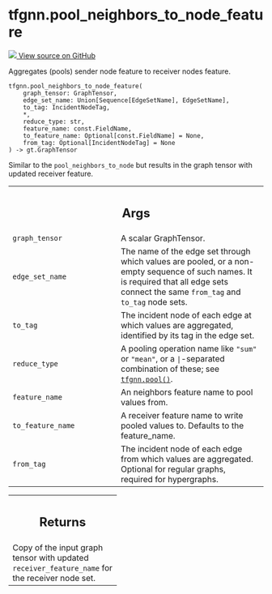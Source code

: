 # tfgnn.pool_neighbors_to_node_feature

<!-- Insert buttons and diff -->

<a target="_blank" href="https://github.com/tensorflow/gnn/tree/master/tensorflow_gnn/graph/graph_tensor_ops.py#L1203-L1257">
<img src="https://www.tensorflow.org/images/GitHub-Mark-32px.png" /> View source
on GitHub </a>

Aggregates (pools) sender node feature to receiver nodes feature.

<pre class="devsite-click-to-copy prettyprint lang-py tfo-signature-link">
<code>tfgnn.pool_neighbors_to_node_feature(
    graph_tensor: GraphTensor,
    edge_set_name: Union[Sequence[EdgeSetName], EdgeSetName],
    to_tag: IncidentNodeTag,
    *,
    reduce_type: str,
    feature_name: const.FieldName,
    to_feature_name: Optional[const.FieldName] = None,
    from_tag: Optional[IncidentNodeTag] = None
) -> gt.GraphTensor
</code></pre>

<!-- Placeholder for "Used in" -->

Similar to the `pool_neighbors_to_node` but results in the graph tensor with
updated receiver feature.

<!-- Tabular view -->

 <table class="responsive fixed orange">
<colgroup><col width="214px"><col></colgroup>
<tr><th colspan="2"><h2 class="add-link">Args</h2></th></tr>

<tr>
<td>
<code>graph_tensor</code><a id="graph_tensor"></a>
</td>
<td>
A scalar GraphTensor.
</td>
</tr><tr>
<td>
<code>edge_set_name</code><a id="edge_set_name"></a>
</td>
<td>
The name of the edge set through which values are pooled, or
a non-empty sequence of such names. It is required that all edge sets
connect the same <code>from_tag</code> and <code>to_tag</code> node sets.
</td>
</tr><tr>
<td>
<code>to_tag</code><a id="to_tag"></a>
</td>
<td>
The incident node of each edge at which values are aggregated,
identified by its tag in the edge set.
</td>
</tr><tr>
<td>
<code>reduce_type</code><a id="reduce_type"></a>
</td>
<td>
A pooling operation name like <code>"sum"</code> or <code>"mean"</code>, or a
<code>|</code>-separated combination of these; see <a href="../tfgnn/pool.md"><code>tfgnn.pool()</code></a>.
</td>
</tr><tr>
<td>
<code>feature_name</code><a id="feature_name"></a>
</td>
<td>
An neighbors feature name to pool values from.
</td>
</tr><tr>
<td>
<code>to_feature_name</code><a id="to_feature_name"></a>
</td>
<td>
A receiver feature name to write pooled values to. Defaults
to the feature_name.
</td>
</tr><tr>
<td>
<code>from_tag</code><a id="from_tag"></a>
</td>
<td>
The incident node of each edge from which values are aggregated.
Optional for regular graphs, required for hypergraphs.
</td>
</tr>
</table>

<!-- Tabular view -->

 <table class="responsive fixed orange">
<colgroup><col width="214px"><col></colgroup>
<tr><th colspan="2"><h2 class="add-link">Returns</h2></th></tr>
<tr class="alt">
<td colspan="2">
Copy of the input graph tensor with updated <code>receiver_feature_name</code> for the
receiver node set.
</td>
</tr>

</table>
